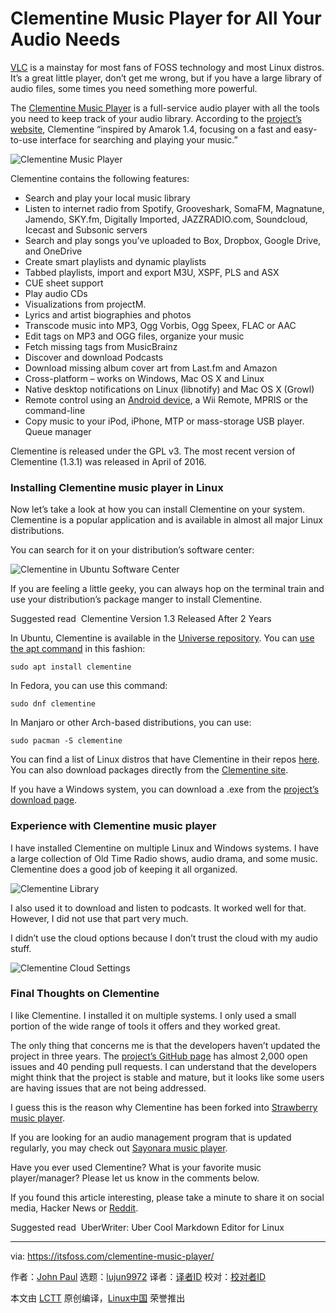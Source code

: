 [#]: collector: (lujun9972)
[#]: translator: ( )
[#]: reviewer: ( )
[#]: publisher: ( )
[#]: url: ( )
[#]: subject: (Clementine Music Player for All Your Audio Needs)
[#]: via: (https://itsfoss.com/clementine-music-player/)
[#]: author: (John Paul https://itsfoss.com/author/john/)

Clementine Music Player for All Your Audio Needs
======

[VLC][1] is a mainstay for most fans of FOSS technology and most Linux distros. It’s a great little player, don’t get me wrong, but if you have a large library of audio files, some times you need something more powerful.

The [Clementine Music Player][2] is a full-service audio player with all the tools you need to keep track of your audio library. According to the [project’s website][3], Clementine “inspired by Amarok 1.4, focusing on a fast and easy-to-use interface for searching and playing your music.”

![Clementine Music Player][4]

Clementine contains the following features:

  * Search and play your local music library
  * Listen to internet radio from Spotify, Grooveshark, SomaFM, Magnatune, Jamendo, SKY.fm, Digitally Imported, JAZZRADIO.com, Soundcloud, Icecast and Subsonic servers
  * Search and play songs you’ve uploaded to Box, Dropbox, Google Drive, and OneDrive
  * Create smart playlists and dynamic playlists
  * Tabbed playlists, import and export M3U, XSPF, PLS and ASX
  * CUE sheet support
  * Play audio CDs
  * Visualizations from projectM.
  * Lyrics and artist biographies and photos
  * Transcode music into MP3, Ogg Vorbis, Ogg Speex, FLAC or AAC
  * Edit tags on MP3 and OGG files, organize your music
  * Fetch missing tags from MusicBrainz
  * Discover and download Podcasts
  * Download missing album cover art from Last.fm and Amazon
  * Cross-platform – works on Windows, Mac OS X and Linux
  * Native desktop notifications on Linux (libnotify) and Mac OS X (Growl)
  * Remote control using an [Android device][5], a Wii Remote, MPRIS or the command-line
  * Copy music to your iPod, iPhone, MTP or mass-storage USB player. Queue manager



Clementine is released under the GPL v3. The most recent version of Clementine (1.3.1) was released in April of 2016.

### Installing Clementine music player in Linux

Now let’s take a look at how you can install Clementine on your system. Clementine is a popular application and is available in almost all major Linux distributions.

You can search for it on your distribution’s software center:

![Clementine in Ubuntu Software Center][6]

If you are feeling a little geeky, you can always hop on the terminal train and use your distribution’s package manger to install Clementine.

[][7]

Suggested read  Clementine Version 1.3 Released After 2 Years

In Ubuntu, Clementine is available in the [Universe repository][8]. You can [use the apt command][9] in this fashion:

```
sudo apt install clementine
```

In Fedora, you can use this command:

```
sudo dnf clementine
```

In Manjaro or other Arch-based distributions, you can use:

```
sudo pacman -S clementine
```

You can find a list of Linux distros that have Clementine in their repos [here][10]. You can also download packages directly from the [Clementine site][11].

If you have a Windows system, you can download a .exe from the [project’s download page][11].

### Experience with Clementine music player

I have installed Clementine on multiple Linux and Windows systems. I have a large collection of Old Time Radio shows, audio drama, and some music. Clementine does a good job of keeping it all organized.

![Clementine Library][12]

I also used it to download and listen to podcasts. It worked well for that. However, I did not use that part very much.

I didn’t use the cloud options because I don’t trust the cloud with my audio stuff.

![Clementine Cloud Settings][13]

### Final Thoughts on Clementine

I like Clementine. I installed it on multiple systems. I only used a small portion of the wide range of tools it offers and they worked great.

The only thing that concerns me is that the developers haven’t updated the project in three years. The [project’s GitHub page][14] has almost 2,000 open issues and 40 pending pull requests. I can understand that the developers might think that the project is stable and mature, but it looks like some users are having issues that are not being addressed.

I guess this is the reason why Clementine has been forked into [Strawberry music player][15].

If you are looking for an audio management program that is updated regularly, you may check out [Sayonara music player][16].

Have you ever used Clementine? What is your favorite music player/manager? Please let us know in the comments below.

If you found this article interesting, please take a minute to share it on social media, Hacker News or [Reddit][17].

[][18]

Suggested read  UberWriter: Uber Cool Markdown Editor for Linux

--------------------------------------------------------------------------------

via: https://itsfoss.com/clementine-music-player/

作者：[John Paul][a]
选题：[lujun9972][b]
译者：[译者ID](https://github.com/译者ID)
校对：[校对者ID](https://github.com/校对者ID)

本文由 [LCTT](https://github.com/LCTT/TranslateProject) 原创编译，[Linux中国](https://linux.cn/) 荣誉推出

[a]: https://itsfoss.com/author/john/
[b]: https://github.com/lujun9972
[1]: https://itsfoss.com/install-latest-vlc/
[2]: https://www.clementine-player.org/
[3]: https://www.clementine-player.org/about
[4]: https://i0.wp.com/itsfoss.com/wp-content/uploads/2019/08/clementine-music-player.jpg?ssl=1
[5]: https://play.google.com/store/apps/details?id=de.qspool.clementineremote
[6]: https://i2.wp.com/itsfoss.com/wp-content/uploads/2019/08/clementine-ubuntu-software-center.jpg?resize=800%2C391&ssl=1
[7]: https://itsfoss.com/clementine-version-1-3-released/
[8]: https://itsfoss.com/ubuntu-repositories/
[9]: https://itsfoss.com/apt-command-guide/
[10]: https://repology.org/project/clementine-player/versions
[11]: https://www.clementine-player.org/downloads
[12]: https://i2.wp.com/itsfoss.com/wp-content/uploads/2019/07/clementine-library.png?resize=800%2C579&ssl=1
[13]: https://i1.wp.com/itsfoss.com/wp-content/uploads/2019/07/clementine-cloud-settings.png?resize=800%2C488&ssl=1
[14]: https://github.com/clementine-player/Clementine
[15]: https://itsfoss.com/strawberry-music-player/
[16]: https://itsfoss.com/sayonara-music-player/
[17]: http://reddit.com/r/linuxusersgroup
[18]: https://itsfoss.com/uberwriter/
